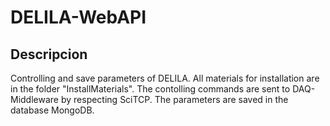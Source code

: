 # DELILA-WebAPI

## Descripcion

Controlling and save parameters of DELILA. All materials for installation are in the folder "InstallMaterials". The contolling commands are sent to DAQ-Middleware by respecting SciTCP. The parameters are saved in the database MongoDB.
